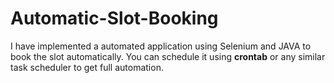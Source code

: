 # Automatic-Slot-Booking
I have implemented a automated application using Selenium and JAVA to book the slot automatically.
You can schedule it using **crontab** or any similar task scheduler to get full automation.
